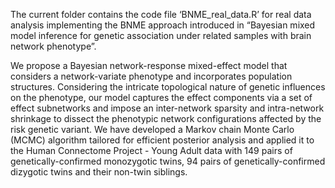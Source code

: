 The current folder contains the code file ‘BNME_real_data.R’ for real data analysis implementing the BNME approach introduced in “Bayesian mixed model inference for genetic association under related samples with brain network phenotype”.

We propose a Bayesian network-response mixed-effect model that considers a network-variate phenotype and incorporates population structures. Considering the intricate topological nature of genetic influences on the phenotype, our model captures the effect components via a set of effect subnetworks and impose an inter-network sparsity and intra-network shrinkage to dissect the phenotypic network configurations affected by the risk genetic variant. We have developed a Markov chain Monte Carlo (MCMC) algorithm tailored for efficient posterior analysis and applied it to the Human Connectome Project - Young Adult data with 149 pairs of genetically-confirmed monozygotic twins, 94 pairs of genetically-confirmed dizygotic twins and their non-twin siblings.
